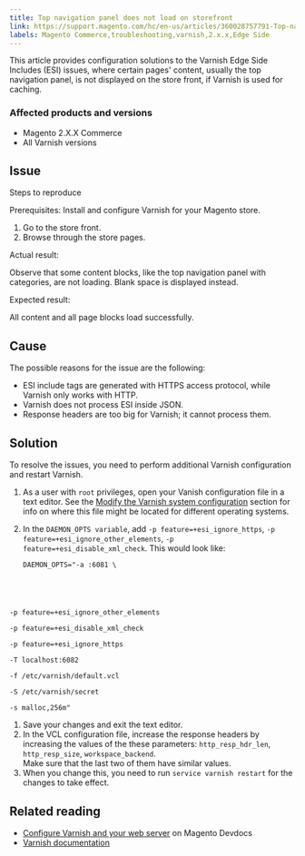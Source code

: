 ```yaml
---
title: Top navigation panel does not load on storefront
link: https://support.magento.com/hc/en-us/articles/360028757791-Top-navigation-panel-does-not-load-on-storefront
labels: Magento Commerce,troubleshooting,varnish,2.x.x,Edge Side
---
```


This article provides configuration solutions to the Varnish Edge Side Includes (ESI) issues, where certain pages' content, usually the top navigation panel, is not displayed on the store front, if Varnish is used for caching.

### Affected products and versions

* Magento 2.X.X Commerce 
* All Varnish versions

## Issue

Steps to reproduce

Prerequisites: Install and configure Varnish for your Magento store.

1. Go to the store front.
1. Browse through the store pages.

Actual result:

Observe that some content blocks, like the top navigation panel with categories, are not loading. Blank space is displayed instead.

Expected result:

All content and all page blocks load successfully. 

## Cause

The possible reasons for the issue are the following:

* ESI include tags are generated with HTTPS access protocol, while Varnish only works with HTTP.
* Varnish does not process ESI inside JSON. 
* Response headers are too big for Varnish; it cannot process them.

## Solution

To resolve the issues, you need to perform additional Varnish configuration and restart Varnish.

1. As a user with <code class="highlighter-rouge">root</code> privileges, open your Vanish configuration file in a text editor. See the [Modify the Varnish system configuration](https://devdocs.magento.com/guides/v2.3/config-guide/varnish/config-varnish-configure.html#config-varnish-config-sysvcl) section for info on where this file might be located for different operating systems.
1. In the `` DAEMON_OPTS variable ``, add `` -p feature=+esi_ignore_https ``,  `` -p  feature=+esi_ignore_other_elements ``, `` -p  feature=+esi_disable_xml_check ``. This would look like:
    
    <pre><code class="language-bash">DAEMON_OPTS="-a :6081 \
-p feature=+esi_ignore_other_elements \
-p feature=+esi_disable_xml_check \
-p feature=+esi_ignore_https \
-T localhost:6082 \
-f /etc/varnish/default.vcl \
-S /etc/varnish/secret \
-s malloc,256m"
</code></pre>
    
    
1. Save your changes and exit the text editor.
1. In the VCL configuration file, increase the response headers by increasing the values of the these parameters: `` http_resp_hdr_len ``, `` http_resp_size ``, `` workspace_backend ``.  
     Make sure that the last two of them have similar values.
1. When you change this, you need to run <code class="docutils literal">service varnish restart</code> for the changes to take effect.

## Related reading

* [Configure Varnish and your web server](https://devdocs.magento.com/guides/v2.3/config-guide/varnish/config-varnish-configure.html#config-varnish-config-sysvcl) on Magento Devdocs
* [Varnish documentation](https://varnish-cache.org/docs/5.1/reference/index.html)

 